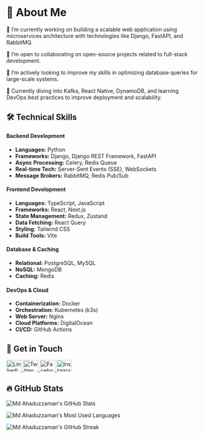 # 👋 About Me

🔧 I’m currently working on building a scalable web application using microservices architecture with technologies like Django, FastAPI, and RabbitMQ.

🤝 I’m open to collaborating on open-source projects related to full-stack development.

🧠 I’m actively looking to improve my skills in optimizing database queries for large-scale systems.

🚀 Currently diving into Kafka, React Native, DynamoDB, and learning DevOps best practices to improve deployment and scalability.

## 🛠 Technical Skills

#### **Backend Development**

- **Languages:** Python
- **Frameworks:** Django, Django REST Framework, FastAPI
- **Async Processing:** Celery, Redis Queue
- **Real-time Tech:** Server-Sent Events (SSE), WebSockets
- **Message Brokers:** RabbitMQ, Redis Pub/Sub

#### **Frontend Development**

- **Languages:** TypeScript, JavaScript
- **Frameworks:** React, Next.js
- **State Management:** Redux, Zustand
- **Data Fetching:** React Query
- **Styling:** Tailwind CSS
- **Build Tools:** Vite

#### **Database & Caching**

- **Relational:** PostgreSQL, MySQL
- **NoSQL:** MongoDB
- **Caching:** Redis

#### **DevOps & Cloud**

- **Containerization:** Docker
- **Orchestration:** Kubernetes (k3s)
- **Web Server:** Nginx
- **Cloud Platforms:** DigitalOcean
- **CI/CD:** GitHub Actions

## 🔗 Get in Touch

<p align="left">
  <a href="https://www.linkedin.com/in/mdahaduzzamanhridoy" target="blank">
    <img src="https://raw.githubusercontent.com/rahuldkjain/github-profile-readme-generator/master/src/images/icons/Social/linked-in-alt.svg" alt="LinkedIn" height="30" width="40" />
  </a>
  <a href="https://x.com/mdahaduzzamanhr" target="blank">
    <img src="https://raw.githubusercontent.com/rahuldkjain/github-profile-readme-generator/master/src/images/icons/Social/twitter.svg" alt="Twitter" height="30" width="40" />
  </a>
  <a href="https://www.facebook.com/mdahaduzzamanhridoybd" target="blank">
    <img src="https://raw.githubusercontent.com/rahuldkjain/github-profile-readme-generator/master/src/images/icons/Social/facebook.svg" alt="Facebook" height="30" width="40" />
  </a>
  <a href="https://www.instagram.com/mdahaduzzamanhr" target="blank">
    <img src="https://raw.githubusercontent.com/rahuldkjain/github-profile-readme-generator/master/src/images/icons/Social/instagram.svg" alt="Instagram" height="30" width="40" />
  </a>
</p>

## 🔥 GitHub Stats

![Md Ahaduzzaman's GitHub Stats](https://github-readme-stats.vercel.app/api?username=mdahaduzzaman&theme=dark&hide_border=false&include_all_commits=true&count_private=true)

![Md Ahaduzzaman's Most Used Languages](https://github-readme-stats.vercel.app/api/top-langs/?username=mdahaduzzaman&langs_count=10&layout=compact&theme=radical)

![Md Ahaduzzaman's GitHub Streak](https://streak-stats.demolab.com/?user=mdahaduzzaman&theme=radical)
